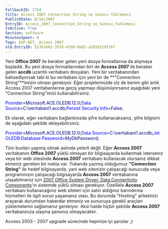 ```yaml
---
FallbackID: 1754
Title: Access 2007 Connection String ve Sunucu Yüklemesi
PublishDate: 8/14/2007
EntryID: Access_2007_Connection_String_ve_Sunucu_Yuklemesi
IsActive: True
Section: software
MinutesSpent: 0
Tags: ASP.NET, Access 2007
old.EntryID: 52761662-3578-4fd0-bbd1-a261011d5f6f
---
```

Yeni **Office 2007** ile beraber gelen yeni dosya formatlarına da
alışmaya başladık. Bu yeni dosya formatlarından biri de **Access 2007**
ile beraber gelen **accdb** uzantılı veritabanı dosyaları. Yeni bir
veritabanından bahsediyorsak tabi ki bu veritabanı için yeni bir de
**"Connection String"**imizin olması gerekiyor. Eğer projelerinizde siz
de benim gibi artık Access 2007 veritabanlarına geçiş yapmayı
düşünüyorsanız aşağıdaki yeni "Connection String"imizi
kullanabilirsiniz.

<span style="color: blue;">Provider</span><span
style="color: black;">=</span><span
style="color: navy;">Microsoft.ACE.OLEDB.12.0</span><span
style="color: black;">;</span><span style="color: blue;">Data
Source</span><span style="color: black;">=</span><span
style="color: navy;">C:\\veritabani1.accdb</span><span
style="color: black;">;</span><span style="color: blue;">Persist
Security Info</span><span style="color: black;">=</span><span
style="color: navy;">False</span><span style="color: black;">;</span>

Ek olarak, eğer veritabanı bağlantınızda şifre kullanacaksanız, şifre
bilgisini de aşağıdaki şekilde ekleyebilirsiniz.

<span style="color: blue;">Provider</span><span
style="color: black;">=</span><span
style="color: navy;">Microsoft.ACE.OLEDB.12.0</span><span
style="color: black;">;</span><span style="color: blue;">Data
Source</span><span style="color: black;">=</span><span
style="color: navy;">C:\\veritabani1.accdb</span><span
style="color: black;">;</span><span style="color: blue;">Jet
OLEDB:Database Password</span><span style="color: black;">=</span><span
style="color: navy;">MyDbPassword</span><span style="color: black;">;
</span>

Tüm bunları yapmış olmak aslında yeterli değil. Eğer **Access 2007**
veritabanını **Office 2007** yüklü olmayan bir bilgisayarda kullanmak
isterseniz veya bir web sitesinde **Access 2007** veritabanı kullanacak
olursanız dikkat etmeniz gereken bir nokta var. Yukarıda yazmış
olduğumuz **"Connection String"** ile hedef bilgisayarda, yani web
sitenizin çalışacağı sunucuda veya programınızın çalışacağı bilgisayarda
**Access 2007** veritabanına ulaşabilmeniz için [2007 Office System
Driver: Data Connectivity
Components](http://www.microsoft.com/downloads/details.aspx?familyid=7554F536-8C28-4598-9B72-EF94E038C891&amp;displaylang=en)'ın
sistemde yüklü olması gerekiyor. Özellikle **Access 2007** veritabanı
kullanacağınız web siteleri için satın aldığınız barındırma hizmetleri
ile ilgili sorun yaşamanız olası. Bu durumda "Hosting" şirketinizi
arayarak durumdan haberdar etmeniz ve sunucuya gerekli araçları
yüklemelerini sağlamanız gerekiyor. Aksi halde hiçbir şekilde **Access
2007** veritabanınıza ulaşma şansınız olmayacaktır.

Access 2003 - 2007 upgrade sürecinde hepinize iyi şanslar ;)



